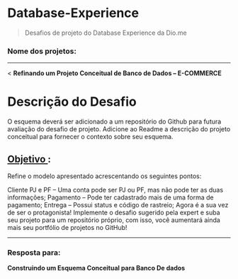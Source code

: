 # Database-Experience
> Desafios de projeto do Database Experience da Dio.me

### Nome dos projetos:

---

< __Refinando um Projeto Conceitual de Banco de Dados – E-COMMERCE__

# Descrição do Desafio
O esquema deverá ser adicionado a um repositório do Github para futura avaliação do desafio de projeto. Adicione ao Readme a descrição do projeto conceitual para fornecer o contexto sobre seu esquema.

## <u> Objetivo </u>:
Refine o modelo apresentado acrescentando os seguintes pontos:

Cliente PJ e PF – Uma conta pode ser PJ ou PF, mas não pode ter as duas informações;
Pagamento – Pode ter cadastrado mais de uma forma de pagamento;
Entrega – Possui status e código de rastreio;
Agora é a sua vez de ser o protagonista! Implemente o desafio sugerido pela expert e suba seu projeto para um repositório próprio, com isso, você aumentará ainda mais seu portfólio de projetos no GitHub!
___
### Resposta para:
__Construindo um Esquema Conceitual para Banco De dados__
